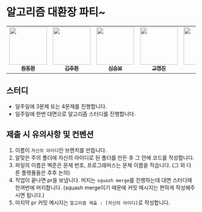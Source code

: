 # 알고리즘 대환장 파티~

<table>
  <tr>
          <td align="center"><a href="https://github.com/Hellol77"><img src="https://github.com/Hellol77.png" width="100px;" alt=""/><br/><sub><b>원동현</b></sub></a><br/></td>
               <td align="center"><a href="https://github.com/corinthionia"><img src="https://github.com/corinthionia.png" width="100px;" alt=""/><br/><sub><b>김주현</b></sub></a><br/></td>
             <td align="center"><a href="https://github.com/seungboshim"><img src="https://github.com/seungboshim.png" width="100px;" alt=""/><br/><sub><b>심승보</b></sub></a><br/></td>
              <td align="center"><a href="https://github.com/cokemania2"><img src="https://github.com/cokemania2.png" width="100px;" alt=""/><br/><sub><b>고명진</b></sub></a><br/></td>
          <td align="center"><a href="https://github.com/jeonkyungwon"><img src="https://github.com/jeonkyungwon.png" width="100px;" alt=""/><br/><sub><b>전경원</b></sub></a><br/></td>
  </tr>
</table>

## 스터디

- 일주일에 3문제 또는 4문제를 진행합니다.
- 일주일에 한번 대면으로 알고리즘 스터디를 진행합니다.

## 제출 시 유의사항 및 컨벤션

1. 이름이 `자신의 아이디`인 브렌치를 만듭니다.
2. 알맞은 주의 폴더에 자신의 아이디로 된 폴더를 만든 후 그 안에 코드를 작성합니다.
3. 파일의 이름은 벡준은 문제 번호, 프로그래머스는 문제 이름을 적습니다. (그 외 다른 플렛폼들은 추후 논의)
4. 작업이 끝나면 pr을 보냅니다. 머지는 `squash merge`를 진행하는데 대면 스터디때 한꺼번에 머지합니다. (squash merge이기 때문에 커밋 메시지는 편하게 작성해주시면 됩니다.)
5. 마지막 pr 커밋 메시지는 `알고리즘 제출 : [자신의 아이디]`로 작성합니다.
